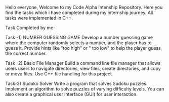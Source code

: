 Hello everyone,
Welcome to my Code Alpha Intenship Repository.
Here you find the tasks which i have completed during my internship journey.
All tasks were implemented in C++.

Task Completed by me-

Task -1) NUMBER GUESSING GAME
Develop a number guessing game where the computer randomly selects a number, and the player has to guess it.
Provide hints like "too high" or " too low" to help the player guess the correct number.

Task -2) Basic File Manager
Build a command line file manager that allows users users to navigate directories, view files, create 
directories, and copy or move files. Use C++ file handling for this project.

Task-3) Sudoko Solver 
Write a program that solves Sudoku puzzles. Implement an algorithm to solve puzzles of varying difficulty
levels. You can also create a graphical user interface (GUI) for user interaction.

